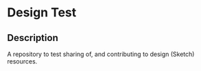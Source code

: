 # Design Test

## Description
A repository to test sharing of, and contributing to design (Sketch) resources.
